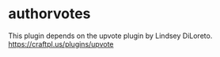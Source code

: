 # authorvotes

This plugin depends on the upvote plugin by Lindsey DiLoreto.
https://craftpl.us/plugins/upvote
